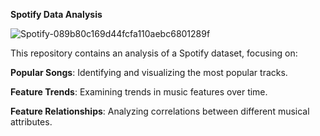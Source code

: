 **Spotify Data Analysis**

![Spotify-089b80c169d44fcfa110aebc6801289f](https://github.com/user-attachments/assets/3c3ad32a-f065-45fb-aa36-867257f22c98)

This repository contains an analysis of a Spotify dataset, focusing on:

**Popular Songs**: Identifying and visualizing the most popular tracks.

**Feature Trends**: Examining trends in music features over time.

**Feature Relationships**: Analyzing correlations between different musical attributes.


